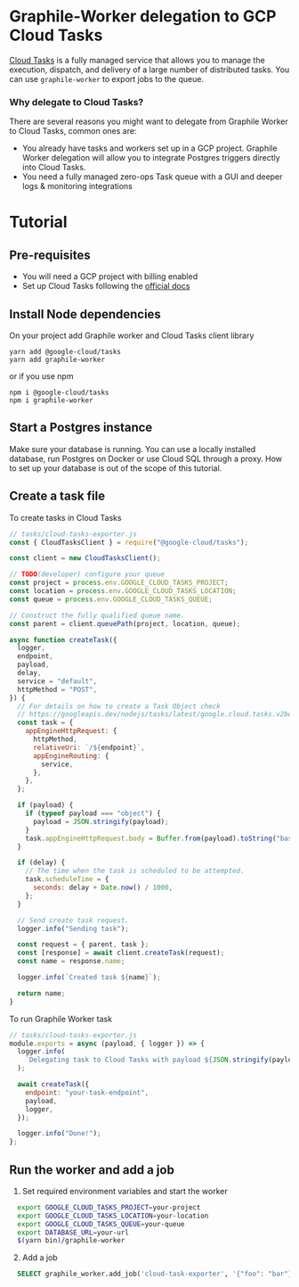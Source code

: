 # Graphile-Worker delegation to GCP Cloud Tasks

[Cloud Tasks](https://cloud.google.com/tasks/) is a fully managed service that allows you to manage the execution, dispatch, and delivery of a large number of distributed tasks. You can use `graphile-worker` to export jobs to the queue.

### Why delegate to Cloud Tasks?

There are several reasons you might want to delegate from Graphile Worker to Cloud Tasks, common ones are:

- You already have tasks and workers set up in a GCP project. Graphile Worker delegation will allow you to integrate Postgres triggers directly into Cloud Tasks.
- You need a fully managed zero-ops Task queue with a GUI and deeper logs & monitoring integrations

# Tutorial

## Pre-requisites

- You will need a GCP project with billing enabled
- Set up Cloud Tasks following the [official docs](https://googleapis.dev/nodejs/tasks/latest/index.html)

## Install Node dependencies

On your project add Graphile worker and Cloud Tasks client library

    yarn add @google-cloud/tasks
    yarn add graphile-worker

or if you use npm

    npm i @google-cloud/tasks
    npm i graphile-worker

## Start a Postgres instance

Make sure your database is running. You can use a locally installed database, run Postgres on Docker or use Cloud SQL through a proxy. How to set up your database is out of the scope of this tutorial.

## Create a task file

To create tasks in Cloud Tasks

```js
// tasks/cloud-tasks-exporter.js
const { CloudTasksClient } = require("@google-cloud/tasks");

const client = new CloudTasksClient();

// TODO(developer) configure your queue
const project = process.env.GOOGLE_CLOUD_TASKS_PROJECT;
const location = process.env.GOOGLE_CLOUD_TASKS_LOCATION;
const queue = process.env.GOOGLE_CLOUD_TASKS_QUEUE;

// Construct the fully qualified queue name.
const parent = client.queuePath(project, location, queue);

async function createTask({
  logger,
  endpoint,
  payload,
  delay,
  service = "default",
  httpMethod = "POST",
}) {
  // For details on how to create a Task Object check
  // https://googleapis.dev/nodejs/tasks/latest/google.cloud.tasks.v2beta2.html#.Task
  const task = {
    appEngineHttpRequest: {
      httpMethod,
      relativeUri: `/${endpoint}`,
      appEngineRouting: {
        service,
      },
    },
  };

  if (payload) {
    if (typeof payload === "object") {
      payload = JSON.stringify(payload);
    }
    task.appEngineHttpRequest.body = Buffer.from(payload).toString("base64");
  }

  if (delay) {
    // The time when the task is scheduled to be attempted.
    task.scheduleTime = {
      seconds: delay + Date.now() / 1000,
    };
  }

  // Send create task request.
  logger.info("Sending task");

  const request = { parent, task };
  const [response] = await client.createTask(request);
  const name = response.name;

  logger.info(`Created task ${name}`);

  return name;
}
```

To run Graphile Worker task

```js
// tasks/cloud-tasks-exporter.js
module.exports = async (payload, { logger }) => {
  logger.info(
    `Delegating task to Cloud Tasks with payload ${JSON.stringify(payload)}`
  );

  await createTask({
    endpoint: "your-task-endpoint",
    payload,
    logger,
  });

  logger.info("Done!");
};
```

## Run the worker and add a job

1. Set required environment variables and start the worker

```bash
  export GOOGLE_CLOUD_TASKS_PROJECT=your-project
  export GOOGLE_CLOUD_TASKS_LOCATION=your-location
  export GOOGLE_CLOUD_TASKS_QUEUE=your-queue
  export DATABASE_URL=your-url
  $(yarn bin)/graphile-worker
```

2. Add a job

```sql
  SELECT graphile_worker.add_job('cloud-task-exporter', '{"foo": "bar"}');
```
